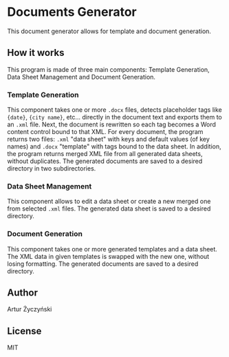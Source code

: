 # Documents Generator
This document generator allows for template and document generation.
## How it works
This program is made of three main components: Template Generation, Data Sheet Management and Document Generation.
### Template Generation
This component takes one or more `.docx` files, detects placeholder tags like `{date}`, `{city name}`, etc... directly in the document text and exports them to an `.xml` file. Next, the document is rewritten so each tag becomes a Word content control bound to that XML.
For every document, the program returns two files: `.xml` "data sheet" with keys and default values (of key names) and  `.docx` "template" with tags bound to the data sheet. In addition, the program returns merged XML file from all generated data sheets, without duplicates. The generated documents are saved to a desired directory in two subdirectories.
### Data Sheet Management
This component allows to edit a data sheet or create a new merged one from selected `.xml` files. The generated data sheet is saved to a desired directory.
### Document Generation
This component takes one or more generated templates and a data sheet. The XML data in given templates is swapped with the new one, without losing formatting. The generated documents are saved to a desired directory.
## Author
Artur Życzyński
## License
MIT
